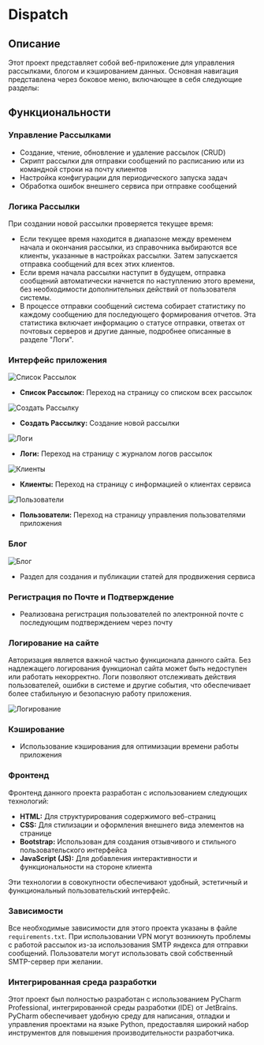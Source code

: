 # Dispatch

## Описание

Этот проект представляет собой веб-приложение для управления рассылками, блогом и кэшированием данных. Основная
навигация представлена через боковое меню, включающее в себя следующие разделы:

## Функциональности

### Управление Рассылками

- Создание, чтение, обновление и удаление рассылок (CRUD)
- Скрипт рассылки для отправки сообщений по расписанию или из командной строки на почту клиентов
- Настройка конфигурации для периодического запуска задач
- Обработка ошибок внешнего сервиса при отправке сообщений

### Логика Рассылки

При создании новой рассылки проверяется текущее время:

- Если текущее время находится в диапазоне между временем начала и окончания рассылки, из справочника выбираются все
  клиенты, указанные в настройках рассылки. Затем запускается отправка сообщений для всех этих клиентов.
- Если время начала рассылки наступит в будущем, отправка сообщений автоматически начнется по наступлению этого времени,
  без необходимости дополнительных действий от пользователя системы.
- В процессе отправки сообщений система собирает статистику по каждому сообщению для последующего формирования отчетов.
  Эта статистика включает информацию о статусе отправки, ответах от почтовых серверов и другие данные, подробнее
  описанные в разделе "Логи".

### Интерфейс приложения

![Список Рассылок](scrins/mails.png)

- **Список Рассылок:** Переход на страницу со списком всех рассылок

![Создать Рассылку](scrins/mailing_creating.png)

- **Создать Рассылку:** Создание новой рассылки

![Логи](scrins/logs.png)

- **Логи:** Переход на страницу с журналом логов рассылок

![Клиенты](scrins/clients.png)

- **Клиенты:** Переход на страницу с информацией о клиентах сервиса

![Пользователи](scrins%2Fusers.png)

- **Пользователи:** Переход на страницу управления пользователями приложения

### Блог

![Блог](scrins/blog.png)

- Раздел для создания и публикации статей для продвижения сервиса

### Регистрация по Почте и Подтверждение

- Реализована регистрация пользователей по электронной почте с последующим подтверждением через почту

### Логирование на сайте

Авторизация является важной частью функционала данного сайта. Без надлежащего логирования функционал сайта может быть
недоступен или работать некорректно. Логи позволяют отслеживать действия пользователей, ошибки в системе и другие
события, что обеспечивает более стабильную и безопасную работу приложения.

![Логирование](scrins/login.png)

### Кэширование

- Использование кэширования для оптимизации времени работы приложения

### Фронтенд

Фронтенд данного проекта разработан с использованием следующих технологий:

- **HTML:** Для структурирования содержимого веб-страниц
- **CSS:** Для стилизации и оформления внешнего вида элементов на странице
- **Bootstrap:** Использован для создания отзывчивого и стильного пользовательского интерфейса
- **JavaScript (JS):** Для добавления интерактивности и функциональности на стороне клиента

Эти технологии в совокупности обеспечивают удобный, эстетичный и функциональный пользовательский интерфейс.

### Зависимости

Все необходимые зависимости для этого проекта указаны в файле `requirements.txt`. При использовании VPN могут возникнуть
проблемы с работой рассылок из-за использования SMTP яндекса для отправки сообщений. Пользователи могут использовать
свой собственный SMTP-сервер при желании.

### Интегрированная среда разработки

Этот проект был полностью разработан с использованием PyCharm Professional, интегрированной среды разработки (IDE) от
JetBrains. PyCharm обеспечивает удобную среду для написания, отладки и управления проектами на языке Python,
предоставляя широкий набор инструментов для повышения производительности разработчика.
